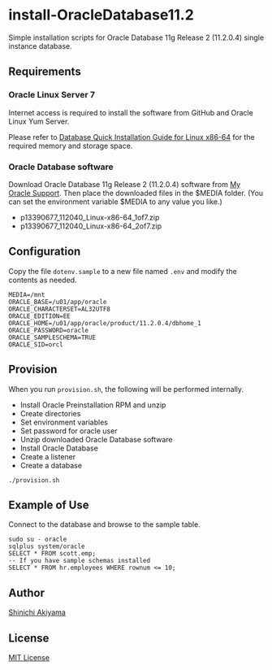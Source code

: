 install-OracleDatabase11.2
==========================

Simple installation scripts for Oracle Database 11g Release 2 (11.2.0.4) single instance database.

Requirements
------------

### Oracle Linux Server 7 ###

Internet access is required to install the software from GitHub and Oracle Linux Yum Server.

Please refer to [Database Quick Installation Guide for Linux x86-64](https://docs.oracle.com/cd/E11882_01/install.112/e24326/toc.htm#i1011296) for the required memory and storage space.

### Oracle Database software ###

Download Oracle Database 11g Release 2 (11.2.0.4) software from [My Oracle Support](https://support.oracle.com/). Then place the downloaded files in the $MEDIA folder. (You can set the environment variable $MEDIA to any value you like.)

* p13390677_112040_Linux-x86-64_1of7.zip
* p13390677_112040_Linux-x86-64_2of7.zip

Configuration
-------------

Copy the file `dotenv.sample` to a new file named `.env` and modify the contents as needed.

```shell
MEDIA=/mnt
ORACLE_BASE=/u01/app/oracle
ORACLE_CHARACTERSET=AL32UTF8
ORACLE_EDITION=EE
ORACLE_HOME=/u01/app/oracle/product/11.2.0.4/dbhome_1
ORACLE_PASSWORD=oracle
ORACLE_SAMPLESCHEMA=TRUE
ORACLE_SID=orcl
```

Provision
---------

When you run `provision.sh`, the following will be performed internally.

* Install Oracle Preinstallation RPM and unzip
* Create directories
* Set environment variables
* Set password for oracle user
* Unzip downloaded Oracle Database software
* Install Oracle Database
* Create a listener
* Create a database

```console
./provision.sh
```

Example of Use
--------------

Connect to the database and browse to the sample table.

```console
sudo su - oracle
sqlplus system/oracle
SELECT * FROM scott.emp;
-- If you have sample schemas installed
SELECT * FROM hr.employees WHERE rownum <= 10;
```

Author
------

[Shinichi Akiyama](https://github.com/shakiyam)

License
-------

[MIT License](https://opensource.org/licenses/MIT)
